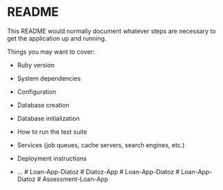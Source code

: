 # README

This README would normally document whatever steps are necessary to get the
application up and running.

Things you may want to cover:

* Ruby version

* System dependencies

* Configuration

* Database creation

* Database initialization

* How to run the test suite

* Services (job queues, cache servers, search engines, etc.)

* Deployment instructions

* ...
#   L o a n - A p p - D i a t o z  
 #   D i a t o z - A p p  
 #   L o a n - A p p - D i a t o z  
 #   L o a n - A p p - D i a t o z  
 #   A s s e s s m e n t - L o a n - A p p  
 